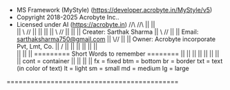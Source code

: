 * MS Framework (MyStyle) (https://developer.acrobyte.in/MyStyle/v5)
 * Copyright 2018-2025 Acrobyte Inc..
 * Licensed under AI (https://acrobyte.in)                           //\        //\                 || ||     
                                                                    || \\      // ||             ||       ||
                                                                    ||  \\    //  ||          ||            ||
   Creater: Sarthak Sharma                                          ||   \\  //   ||          || 
   Email: sarthaksharma750@gmail.com                                ||    \\//    ||             ||
   Owner: Acrobyte incorporate Pvt, Lmt, Co.                        ||     \/     ||                || || 
                                                                    ||            ||                      ||  
                                                                    ||            ||                         || 
========= Short Words to remember ========                          ||            ||           ||            ||
                                                                    ||            ||              ||       ||
cont = container                                                    ||            ||                 || ||
fx = fixed
btm = bottom
br = border
txt = text (in color of text)
lt = light
sm = small
md = medium
lg = large

===========================================
